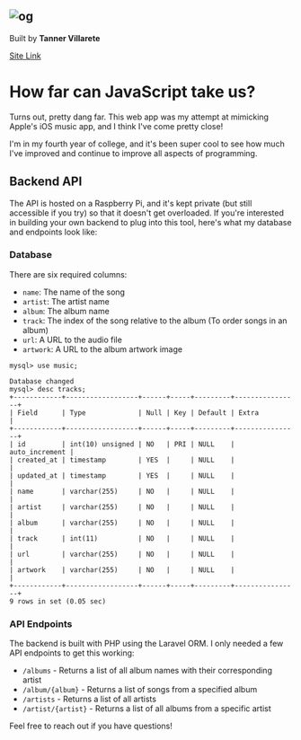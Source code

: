 ![og](https://user-images.githubusercontent.com/21055469/43682115-2b5a1682-981e-11e8-973d-fe316aa3a49b.png)
---
Built by **Tanner Villarete** 

[Site Link](http://tannerv.com/music/)

# How far can JavaScript take us?
Turns out, pretty dang far. This web app was my attempt at mimicking Apple's iOS music app, and I think I've come pretty close! 

I'm in my fourth year of college, and it's been super cool to see how much I've improved and continue to improve all aspects of programming. 

## Backend API
The API is hosted on a Raspberry Pi, and it's kept private (but still accessible if you try) so that it doesn't get overloaded. If you're interested in building your own backend to plug into this tool, here's what my database and endpoints look like:

### Database
There are six required columns: 
- `name`: The name of the song
- `artist`: The artist name
- `album`: The album name
- `track`: The index of the song relative to the album (To order songs in an album)
- `url`: A URL to the audio file
- `artwork`: A URL to the album artwork image
```mysql
mysql> use music;

Database changed
mysql> desc tracks;
+------------+------------------+------+-----+---------+----------------+
| Field      | Type             | Null | Key | Default | Extra          |
+------------+------------------+------+-----+---------+----------------+
| id         | int(10) unsigned | NO   | PRI | NULL    | auto_increment |
| created_at | timestamp        | YES  |     | NULL    |                |
| updated_at | timestamp        | YES  |     | NULL    |                |
| name       | varchar(255)     | NO   |     | NULL    |                |
| artist     | varchar(255)     | NO   |     | NULL    |                |
| album      | varchar(255)     | NO   |     | NULL    |                |
| track      | int(11)          | NO   |     | NULL    |                |
| url        | varchar(255)     | NO   |     | NULL    |                |
| artwork    | varchar(255)     | NO   |     | NULL    |                |
+------------+------------------+------+-----+---------+----------------+
9 rows in set (0.05 sec)
```

### API Endpoints
The backend is built with PHP using the Laravel ORM. I only needed a few API endpoints to get this working:
- `/albums` - Returns a list of all album names with their corresponding artist
- `/album/{album}` - Returns a list of songs from a specified album
- `/artists` - Returns a list of all artists
- `/artist/{artist}` - Returns a list of all albums from a specific artist

Feel free to reach out if you have questions!
